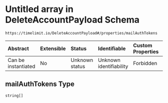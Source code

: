 # Untitled array in DeleteAccountPayload Schema

```txt
https://timelimit.io/DeleteAccountPayload#/properties/mailAuthTokens
```

| Abstract            | Extensible | Status         | Identifiable            | Custom Properties | Additional Properties | Access Restrictions | Defined In                                                                                    |
| :------------------ | :--------- | :------------- | :---------------------- | :---------------- | :-------------------- | :------------------ | :-------------------------------------------------------------------------------------------- |
| Can be instantiated | No         | Unknown status | Unknown identifiability | Forbidden         | Allowed               | none                | [DeleteAccountPayload.schema.json\*](DeleteAccountPayload.schema.json "open original schema") |

## mailAuthTokens Type

`string[]`
